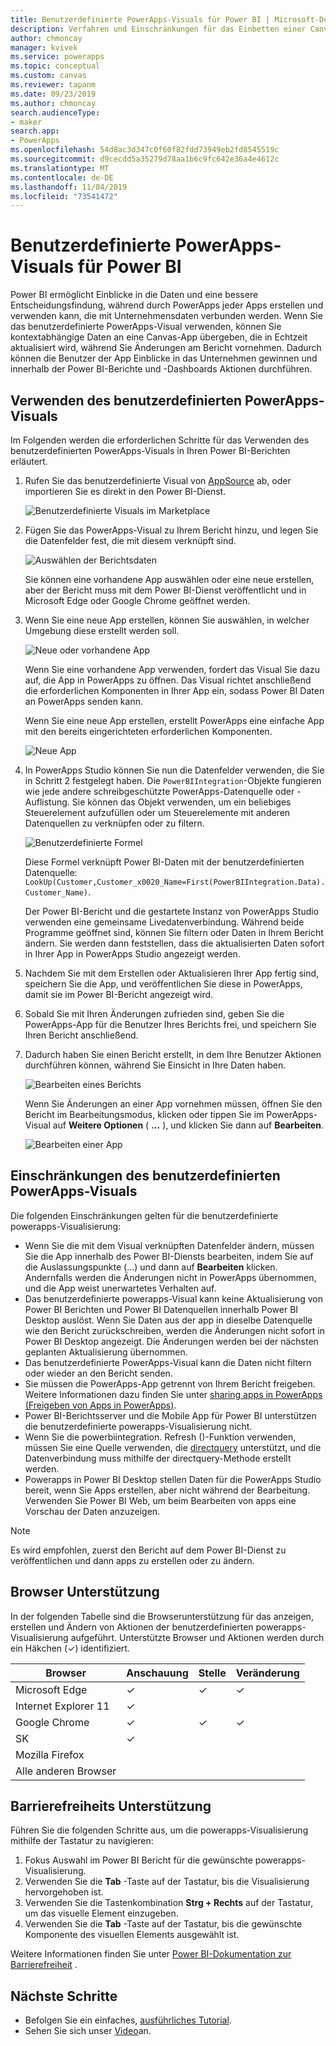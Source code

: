 ```yaml
---
title: Benutzerdefinierte PowerApps-Visuals für Power BI | Microsoft-Dokumentation
description: Verfahren und Einschränkungen für das Einbetten einer Canvas-App, die die gleiche Datenquelle wie andere Berichtselemente in Power BI verwendet und ebenfalls gefiltert werden kann
author: chmoncay
manager: kvivek
ms.service: powerapps
ms.topic: conceptual
ms.custom: canvas
ms.reviewer: tapanm
ms.date: 09/23/2019
ms.author: chmoncay
search.audienceType:
- maker
search.app:
- PowerApps
ms.openlocfilehash: 54d8ac3d347c0f60f82fdd73949eb2fd8545519c
ms.sourcegitcommit: d9cecdd5a35279d78aa1b6c9fc642e36a4e4612c
ms.translationtype: MT
ms.contentlocale: de-DE
ms.lasthandoff: 11/04/2019
ms.locfileid: "73541472"
---
```

# <a name="powerapps-custom-visual-for-power-bi"></a>Benutzerdefinierte PowerApps-Visuals für Power BI

Power BI ermöglicht Einblicke in die Daten und eine bessere Entscheidungsfindung, während durch PowerApps jeder Apps erstellen und verwenden kann, die mit Unternehmensdaten verbunden werden. Wenn Sie das benutzerdefinierte PowerApps-Visual verwenden, können Sie kontextabhängige Daten an eine Canvas-App übergeben, die in Echtzeit aktualisiert wird, während Sie Änderungen am Bericht vornehmen. Dadurch können die Benutzer der App Einblicke in das Unternehmen gewinnen und innerhalb der Power BI-Berichte und -Dashboards Aktionen durchführen.

## <a name="using-the-powerapps-custom-visual"></a>Verwenden des benutzerdefinierten PowerApps-Visuals

Im Folgenden werden die erforderlichen Schritte für das Verwenden des benutzerdefinierten PowerApps-Visuals in Ihren Power BI-Berichten erläutert.

1. Rufen Sie das benutzerdefinierte Visual von [AppSource](https://appsource.microsoft.com/product/power-bi-visuals/WA104381378?tab=Overview) ab, oder importieren Sie es direkt in den Power BI-Dienst.

    ![Benutzerdefinierte Visuals im Marketplace](./media/powerapps-custom-visual/powerapps-store.png) 

2. Fügen Sie das PowerApps-Visual zu Ihrem Bericht hinzu, und legen Sie die Datenfelder fest, die mit diesem verknüpft sind.

    ![Auswählen der Berichtsdaten](./media/powerapps-custom-visual/add-visual-set-data.png)

    Sie können eine vorhandene App auswählen oder eine neue erstellen, aber der Bericht muss mit dem Power BI-Dienst veröffentlicht und in Microsoft Edge oder Google Chrome geöffnet werden.

3.  Wenn Sie eine neue App erstellen, können Sie auswählen, in welcher Umgebung diese erstellt werden soll.

    ![Neue oder vorhandene App](./media/powerapps-custom-visual/create-new-or-choose-app.png)

    Wenn Sie eine vorhandene App verwenden, fordert das Visual Sie dazu auf, die App in PowerApps zu öffnen. Das Visual richtet anschließend die erforderlichen Komponenten in Ihrer App ein, sodass Power BI Daten an PowerApps senden kann.

    Wenn Sie eine neue App erstellen, erstellt PowerApps eine einfache App mit den bereits eingerichteten erforderlichen Komponenten.

    ![Neue App](./media/powerapps-custom-visual/new-app.png)

4. In PowerApps Studio können Sie nun die Datenfelder verwenden, die Sie in Schritt 2 festgelegt haben. Die `PowerBIIntegration`-Objekte fungieren wie jede andere schreibgeschützte PowerApps-Datenquelle oder -Auflistung. Sie können das Objekt verwenden, um ein beliebiges Steuerelement aufzufüllen oder um Steuerelemente mit anderen Datenquellen zu verknüpfen oder zu filtern.

    ![Benutzerdefinierte Formel](./media/powerapps-custom-visual/custom-formula.png)

    Diese Formel verknüpft Power BI-Daten mit der benutzerdefinierten Datenquelle: `LookUp(Customer,Customer_x0020_Name=First(PowerBIIntegration.Data).Customer_Name)`.

   Der Power BI-Bericht und die gestartete Instanz von PowerApps Studio verwenden eine gemeinsame Livedatenverbindung. Während beide Programme geöffnet sind, können Sie filtern oder Daten in Ihrem Bericht ändern. Sie werden dann feststellen, dass die aktualisierten Daten sofort in Ihrer App in PowerApps Studio angezeigt werden.

5. Nachdem Sie mit dem Erstellen oder Aktualisieren Ihrer App fertig sind, speichern Sie die App, und veröffentlichen Sie diese in PowerApps, damit sie im Power BI-Bericht angezeigt wird.

6. Sobald Sie mit Ihren Änderungen zufrieden sind, geben Sie die PowerApps-App für die Benutzer Ihres Berichts frei, und speichern Sie Ihren Bericht anschließend.

7. Dadurch haben Sie einen Bericht erstellt, in dem Ihre Benutzer Aktionen durchführen können, während Sie Einsicht in Ihre Daten haben.

    ![Bearbeiten eines Berichts](./media/powerapps-custom-visual/working-report.gif)

    Wenn Sie Änderungen an einer App vornehmen müssen, öffnen Sie den Bericht im Bearbeitungsmodus, klicken oder tippen Sie im PowerApps-Visual auf **Weitere Optionen** ( **...** ), und klicken Sie dann auf **Bearbeiten**.

    ![Bearbeiten einer App](./media/powerapps-custom-visual/edit-app.png)

## <a name="limitations-of-the-powerapps-custom-visual"></a>Einschränkungen des benutzerdefinierten PowerApps-Visuals

Die folgenden Einschränkungen gelten für die benutzerdefinierte powerapps-Visualisierung:

- Wenn Sie die mit dem Visual verknüpften Datenfelder ändern, müssen Sie die App innerhalb des Power BI-Diensts bearbeiten, indem Sie auf die Auslassungspunkte (...) und dann auf **Bearbeiten** klicken. Andernfalls werden die Änderungen nicht in PowerApps übernommen, und die App weist unerwartetes Verhalten auf.
- Das benutzerdefinierte powerapps-Visual kann keine Aktualisierung von Power BI Berichten und Power BI Datenquellen innerhalb Power BI Desktop auslöst. Wenn Sie Daten aus der app in dieselbe Datenquelle wie den Bericht zurückschreiben, werden die Änderungen nicht sofort in Power BI Desktop angezeigt. Die Änderungen werden bei der nächsten geplanten Aktualisierung übernommen.
- Das benutzerdefinierte PowerApps-Visual kann die Daten nicht filtern oder wieder an den Bericht senden.
- Sie müssen die PowerApps-App getrennt von Ihrem Bericht freigeben. Weitere Informationen dazu finden Sie unter [sharing apps in PowerApps (Freigeben von Apps in PowerApps)](share-app.md).
- Power BI-Berichtsserver und die Mobile App für Power BI unterstützen die benutzerdefinierte powerapps-Visualisierung nicht.
- Wenn Sie die powerbiintegration. Refresh ()-Funktion verwenden, müssen Sie eine Quelle verwenden, die [directquery](https://docs.microsoft.com/power-bi/desktop-directquery-data-sources) unterstützt, und die Datenverbindung muss mithilfe der directquery-Methode erstellt werden.
- Powerapps in Power BI Desktop stellen Daten für die PowerApps Studio bereit, wenn Sie Apps erstellen, aber nicht während der Bearbeitung. Verwenden Sie Power BI Web, um beim Bearbeiten von apps eine Vorschau der Daten anzuzeigen.

> [!NOTE]
> Es wird empfohlen, zuerst den Bericht auf dem Power BI-Dienst zu veröffentlichen und dann apps zu erstellen oder zu ändern.

## <a name="browser-support"></a>Browser Unterstützung

In der folgenden Tabelle sind die Browserunterstützung für das anzeigen, erstellen und Ändern von Aktionen der benutzerdefinierten powerapps-Visualisierung aufgeführt. Unterstützte Browser und Aktionen werden durch ein Häkchen (&check;) identifiziert.

|Browser|Anschauung|Stelle|Veränderung
|-|-|-|-
|Microsoft Edge|&check;|&check;|&check;
|Internet Explorer 11|&check;
|Google Chrome|&check;|&check;|&check;
|SK|&check;
|Mozilla Firefox
|Alle anderen Browser

## <a name="accessibility-support"></a>Barrierefreiheits Unterstützung

Führen Sie die folgenden Schritte aus, um die powerapps-Visualisierung mithilfe der Tastatur zu navigieren:

1. Fokus Auswahl im Power BI Bericht für die gewünschte powerapps-Visualisierung.
2. Verwenden Sie die **Tab** -Taste auf der Tastatur, bis die Visualisierung hervorgehoben ist.
3. Verwenden Sie die Tastenkombination **Strg + Rechts** auf der Tastatur, um das visuelle Element einzugeben.
3. Verwenden Sie die **Tab** -Taste auf der Tastatur, bis die gewünschte Komponente des visuellen Elements ausgewählt ist.

Weitere Informationen finden Sie unter [Power BI-Dokumentation zur Barrierefreiheit]( https://docs.microsoft.com/power-bi/desktop-accessibility) .


## <a name="next-steps"></a>Nächste Schritte

* Befolgen Sie ein einfaches, [ausführliches Tutorial](embed-powerapps-powerbi.md).
* Sehen Sie sich unser [Video](https://aka.ms/powerappscustomvisualvideo)an.
